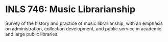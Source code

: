 # INLS 746: Music Librarianship

Survey of the history and practice of music librarianship, with an emphasis on administration, collection development, and public service in academic and large public libraries.
